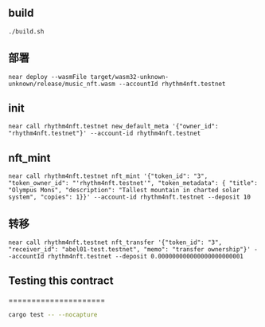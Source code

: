 ## build
```
./build.sh
```
## 部署
```
near deploy --wasmFile target/wasm32-unknown-unknown/release/music_nft.wasm --accountId rhythm4nft.testnet
```

## init 
```
near call rhythm4nft.testnet new_default_meta '{"owner_id": "rhythm4nft.testnet"}' --account-id rhythm4nft.testnet
```

## nft_mint
```
near call rhythm4nft.testnet nft_mint '{"token_id": "3", "token_owner_id": "'rhythm4nft.testnet'", "token_metadata": { "title": "Olympus Mons", "description": "Tallest mountain in charted solar system", "copies": 1}}' --account-id rhythm4nft.testnet --deposit 10
```
## 转移
```
near call rhythm4nft.testnet nft_transfer '{"token_id": "3", "receiver_id": "abel01-test.testnet", "memo": "transfer ownership"}' --accountId rhythm4nft.testnet --deposit 0.000000000000000000000001
```

## Testing this contract

=====================
```bash
cargo test -- --nocapture
```
